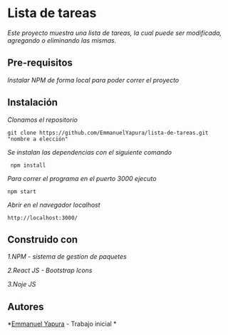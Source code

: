 # Lista de tareas

*Este proyecto muestra una lista de tareas, la cual puede ser modificada, agregando o eliminando las mismas.*

## Pre-requisitos

*Instalar NPM de forma local para poder correr el proyecto*

## Instalación

*Clonamos el repositorio*

``` 
git clone https://github.com/EmmanuelYapura/lista-de-tareas.git "nombre a elección"
```

*Se instalan las dependencias con el siguiente comando*

```
 npm install 
 ```

*Para correr el programa en el puerto 3000 ejecuto*

``` 
npm start 
```

*Abrir en el navegador localhost*

``` 
http://localhost:3000/ 
```

## Construido con

*1.NPM - sistema de gestion de paquetes*

*2.React JS - Bootstrap Icons*

*3.Noje JS*

## Autores

*[Emmanuel Yapura](https://www.linkedin.com/in/emmanuelyapura/) - Trabajo inicial *
